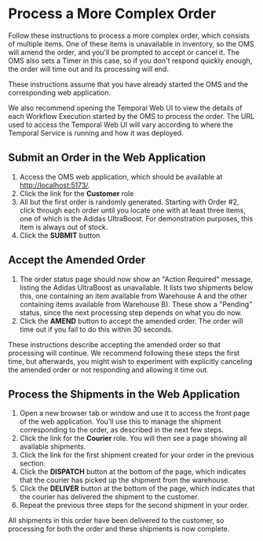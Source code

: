 # Process a More Complex Order

Follow these instructions to process a more complex order, which 
consists of multiple items. One of these items is unavailable in
inventory, so the OMS will amend the order, and you'll be prompted 
to accept or cancel it. The OMS also sets a Timer in this case, so 
if you don't respond quickly enough, the order will time out and
its processing will end.

These instructions assume that you have already started the OMS 
and the corresponding web application. 

We also recommend opening the Temporal Web UI to view the details of 
each Workflow Execution started by the OMS to process the order. The 
URL used to access the Temporal Web UI will vary according to where 
the Temporal Service is running and how it was deployed.

## Submit an Order in the Web Application

1. Access the OMS web application, which should be available 
   at <http://localhost:5173/>.
2. Click the link for the **Customer** role
3. All but the first order is randomly generated. Starting with 
   Order #2, click through each order until you locate one with
   at least three items, one of which is the Adidas UltraBoost. 
   For demonstration purposes, this item is always out of stock.
4. Click the **SUBMIT** button

## Accept the Amended Order

1. The order status page should now show an "Action Required" 
   message, listing the Adidas UltraBoost as unavailable. 
   It lists two shipments below this, one containing an item
   available from Warehouse A and the other containing items
   available from Warehouse B). These show a "Pending" status,
   since the next processing step depends on what you do now.
2. Click the **AMEND** button to accept the amended order. The 
   order will time out if you fail to do this within 30 seconds.

These instructions describe accepting the amended order so that 
processing will continue. We recommend following these steps the 
first time, but afterwards, you might wish to experiment with 
explicitly canceling the amended order or not responding and 
allowing it time out.

## Process the Shipments in the Web Application

1. Open a new browser tab or window and use it to access 
   the front page of the web application. You'll use this 
   to manage the shipment corresponding to the order, as 
   described in the next few steps.
2. Click the link for the **Courier** role. You will then 
   see a page showing all available shipments. 
3. Click the link for the first shipment created for your 
   order in the previous section.
4. Click the **DISPATCH** button at the bottom of the page, 
   which indicates that the courier has picked up the shipment 
   from the warehouse.
5. Click the **DELIVER** button at the bottom of the page, 
   which indicates that the courier has delivered the shipment 
   to the customer.
6. Repeat the previous three steps for the second shipment
   in your order.

All shipments in this order have been delivered to the customer, 
so processing for both the order and these shipments is now 
complete.
